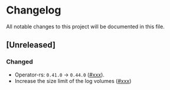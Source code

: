 # Changelog

All notable changes to this project will be documented in this file.

## [Unreleased]

### Changed

- Operator-rs: `0.41.0` -> `0.44.0` ([#xxx]).
- Increase the size limit of the log volumes ([#xxx])

[#xxx]: https://github.com/stackabletech/hdfs-operator/pull/xxx